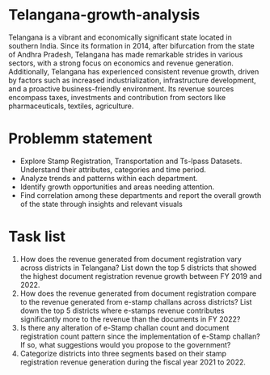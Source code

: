 # Telangana-growth-analysis
Telangana is a vibrant and economically significant state located in southern India. Since its formation in 2014, after bifurcation from the state of Andhra Pradesh, Telangana has made remarkable strides in various sectors, with a strong focus on economics and revenue generation.
Additionally, Telangana has experienced consistent revenue growth, driven by factors such as increased industrialization, infrastructure development, and a proactive business-friendly environment. Its  revenue sources encompass taxes, investments and contribution from sectors like pharmaceuticals, textiles, agriculture.

# Problemm statement
* Explore Stamp Registration, Transportation and Ts-Ipass Datasets. 
Understand their attributes, categories and time period.
* Analyze trends and patterns within each department.
* Identify growth opportunities and areas needing attention. 
* Find correlation among these departments and report the overall growth of the 
state through insights and relevant visuals

# Task list
1. How does the revenue generated from document registration vary
across districts in Telangana?  List down the top 5 districts that showed
the highest document registration revenue growth between FY 2019
and 2022. 
2. How does the revenue generated from document registration compare
to the revenue generated from e-stamp challans across districts? List
down the top 5 districts where e-stamps revenue contributes
significantly more to the revenue than the documents in FY 2022? 
3. Is there any alteration of e-Stamp challan count and document
registration count pattern since the implementation of e-Stamp
challan? If so, what suggestions would you propose to the
government? 
4. Categorize districts into three segments based on their stamp
registration revenue generation during the fiscal year 2021 to 2022. 
